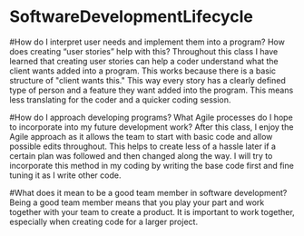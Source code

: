 # SoftwareDevelopmentLifecycle

#How do I interpret user needs and implement them into a program? How does creating “user stories” help with this?
Throughout this class I have learned that creating user stories can help a coder understand what the client wants added into a program. This works because there is a basic structure of "client wants this." This way every story has a clearly defined type of person and a feature they want added into the program. This means less translating for the coder and a quicker coding session.

#How do I approach developing programs? What Agile processes do I hope to incorporate into my future development work?
After this class, I enjoy the Agile approach as it allows the team to start with basic code and allow possible edits throughout. This helps to create less of a hassle later if a certain plan was followed and then changed along the way. I will try to incorporate this method in my coding by writing the base code first and fine tuning it as I write other code.

#What does it mean to be a good team member in software development?
Being a good team member means that you play your part and work together with your team to create a product. It is important to work together, especially when creating code for a larger project.
